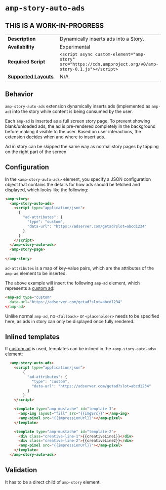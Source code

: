 <!--
Copyright 2018 The AMP HTML Authors. All Rights Reserved.

Licensed under the Apache License, Version 2.0 (the "License");
you may not use this file except in compliance with the License.
You may obtain a copy of the License at

      http://www.apache.org/licenses/LICENSE-2.0

Unless required by applicable law or agreed to in writing, software
distributed under the License is distributed on an "AS-IS" BASIS,
WITHOUT WARRANTIES OR CONDITIONS OF ANY KIND, either express or implied.
See the License for the specific language governing permissions and
limitations under the License.
-->

# <a name="`amp-story-auto-ads`"></a> `amp-story-auto-ads`

## THIS IS A WORK-IN-PROGRESS

<table>
  <tr>
    <td width="40%"><strong>Description</strong></td>
    <td>Dynamically inserts ads into a Story.</td>
  </tr>
  <tr>
    <td width="40%"><strong>Availability</strong></td>
    <td>Experimental</td>
  </tr>
  <tr>
    <td width="40%"><strong>Required Script</strong></td>
    <td><code>&lt;script async custom-element="amp-story" src="https://cdn.ampproject.org/v0/amp-story-0.1.js">&lt;/script></code></td>
  </tr>
  <tr>
    <td class="col-fourty"><strong><a href="https://www.ampproject.org/docs/guides/responsive/control_layout.html">Supported Layouts</a></strong></td>
    <td>N/A</td>
  </tr>
</table>

## Behavior
`amp-story-auto-ads` extension dynamically inserts ads (implemented as `amp-ad`)
into the story while content is being consumed by the user.

Each `amp-ad` is inserted as a full screen story page. To prevent showing
blank/unloaded ads, the ad is pre-rendered completely in the background before
making it visible to the user. Based on user interactions, the extension decides when
and where to insert ads.

Ad in story can be skipped the same way as normal story pages by tapping on the
right part of the screen.

## Configuration
In the `<amp-story-auto-ads>` element, you specify a JSON configuration object
that contains the details for how ads should be fetched and displayed, which
looks like the following:

```html
<amp-story>
  <amp-story-auto-ads>
    <script type="application/json">
      {
        "ad-attributes": {
          "type": "custom",
          "data-url": "https://adserver.com/getad?slot=abcd1234"
        }
      }
    </script>
  </amp-story-auto-ads>
  <amp-story-page>
  ...
</amp-story>
```

`ad-attributes` is a map of key-value pairs, which are the attributes of the
 `amp-ad` element to be inserted.

The above example will insert the following `amp-ad` element, which represents
a [custom ad](../../ads/custom.md):

```html
<amp-ad type="custom"
  data-url="https://adserver.com/getad?slot=abcd1234"
</amp-ad>
```

Unlike normal `amp-ad`, no `<fallback>` or `<placeholder>` needs to be specified
here, as ads in story can only be displayed once fully rendered.

## Inlined templates
If [custom ad](../../ads/custom.md) is used, templates can be inlined in the
`<amp-story-auto-ads>` element:

```html
  <amp-story-auto-ads>
    <script type=”application/json”>
        {
          "ad-attributes": {
            "type": "custom",
            "data-url": "https://adserver.com/getad?slot=abcd1234"
          }
        }
    </script>

    <template type="amp-mustache" id="template-1">
      <amp-img layout="fill" src="{{imgSrc}}"></amp-img>
      <amp-pixel src="{{impressionUrl}}"></amp-pixel>
    </template>

    <template type="amp-mustache" id="template-2">
      <div class="creative-line-1">{{creativeLine1}}</div>
      <div class="creative-line-2">{{creativeLine2}}</div>
      <amp-pixel src="{{impressionUrl}}"></amp-pixel>
    </template>
  </amp-story-auto-ads>
```

## Validation

It has to be a direct child of `amp-story` element.